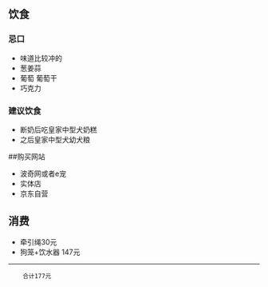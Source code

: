 ## 饮食 ##
### 忌口 ###
- 味道比较冲的
-  葱姜蒜 
-  葡萄 葡萄干 
-  巧克力
### 建议饮食 ###
- 断奶后吃皇家中型犬奶糕
- 之后皇家中型犬幼犬粮

##购买网站
- 波奇网或者e宠
- 实体店
- 京东自营

## 消费 ##
- 牵引绳30元
- 狗笼+饮水器 147元


----------
		合计177元
